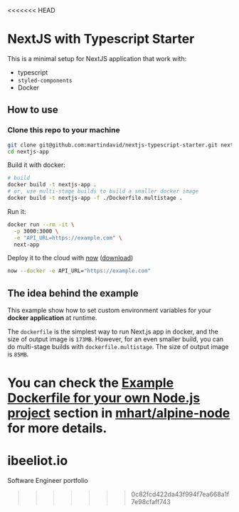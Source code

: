 <<<<<<< HEAD
# NextJS with Typescript Starter

This is a minimal setup for NextJS application that work with:

- typescript
- `styled-components`
- Docker

## How to use

### Clone this repo to your machine

```bash
git clone git@github.com:martindavid/nextjs-typescript-starter.git nextjs-app
cd nextjs-app
```

Build it with docker:

```bash
# build
docker build -t nextjs-app .
# or, use multi-stage builds to build a smaller docker image
docker build -t nextjs-app -f ./Dockerfile.multistage .
```

Run it:

```bash
docker run --rm -it \
  -p 3000:3000 \
  -e "API_URL=https://example.com" \
  next-app
```

Deploy it to the cloud with [now](https://zeit.co/now) ([download](https://zeit.co/download))

```bash
now --docker -e API_URL="https://example.com"
```

## The idea behind the example

This example show how to set custom environment variables for your **docker application** at runtime.

The `dockerfile` is the simplest way to run Next.js app in docker, and the size of output image is `173MB`. However, for an even smaller build, you can do multi-stage builds with `dockerfile.multistage`. The size of output image is `85MB`.

You can check the [Example Dockerfile for your own Node.js project](https://github.com/mhart/alpine-node/tree/43ca9e4bc97af3b1f124d27a2cee002d5f7d1b32#example-dockerfile-for-your-own-nodejs-project) section in [mhart/alpine-node](https://github.com/mhart/alpine-node) for more details.
=======
# ibeeliot.io
Software Engineer portfolio
>>>>>>> 0c82fcd422da43f994f7ea668a1f7e98cfaff743
